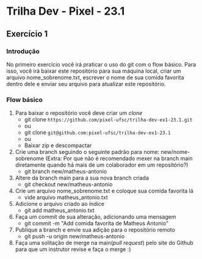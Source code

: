 # Trilha Dev - Pixel - 23.1 
## Exercício 1 
### Introdução
No primeiro exercício você irá praticar o uso do git com o flow básico.
Para isso, você irá baixar este repositório para sua máquina local, criar um arquivo nome_sobrenome.txt, escrever o nome de sua comida favorita dentro dele e enviar seu arquivo para atualizar este repositório.

### Flow básico
1. Para baixar o repositório você deve criar um *clone*
   - git clone `https://github.com/pixel-ufsc/trilha-dev-ex1-23.1.git`
   - ou
   - git clone `git@github.com:pixel-ufsc/trilha-dev-ex1-23.1`
   - ou
   - Baixar zip e descompactar
2. Crie uma branch seguindo o seguinte padrão para nome: new/nome-sobrenome (Extra: Por que não é recomendado mexer na branch main diretamente quando há mais de um colaborador em um repositório?)
   - git branch new/matheus-antonio
3. Altere da branch main para a sua nova branch criada
   - git checkout new/matheus-antonio
4. Crie um arquivo nome_sobrenome.txt e coloque sua comida favorita lá
   - vide arquivo matheus_antonio.txt
5. Adicione o arquivo criado ao índice
   - git add matheus_antonio.txt
6. Faça um commit de sua alteração, adicionando uma mensagem
   - git commit -m "Add comida favorita de Matheus Antonio"
7. Publique a branch e envie sua adição para o repositório remoto
   - git push -u origin new/matheus-antonio
8. Faça uma solitação de merge na main(*pull request*) pelo site do Github para que um instrutor revise e faça o merge :)
